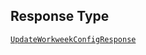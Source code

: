 ## Response Type

[`UpdateWorkweekConfigResponse`](../../doc/models/update-workweek-config-response.md)

